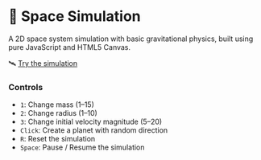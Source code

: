 # 🌌 Space Simulation

A 2D space system simulation with basic gravitational physics, built using pure JavaScript and HTML5 Canvas.

🛰️ [Try the simulation](https://neptunedevsmc.github.io/Space-Simulation/)

### Controls
- `1`: Change mass (1–15)
- `2`: Change radius (1–10)
- `3`: Change initial velocity magnitude (5–20)
- `Click`: Create a planet with random direction
- `R`: Reset the simulation
- `Space`: Pause / Resume the simulation

